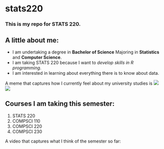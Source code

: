 # stats220

### This is my repo for STATS 220. 

## A little about me:

- I am undertaking a degree in **Bachelor of Science** Majoring in **Statistics** and **Computer Science**.
- I am taking STATS 220 because I want to *develop skills in R programming*.
- I am interested in learning about everything there is to know about data.

A meme that captures how I currently feel about my university studies is ![](https://media.giphy.com/media/W4aKCI7mygvEQ/giphy.gif?cid=ecf05e47m49h9s2krmxlcn8v0fnljqxhnyyvexq1c1p6t9x3&ep=v1_gifs_search&rid=giphy.gif&ct=g)
![](https://tenor.com/bU7qe.gif)




## Courses I am taking this semester:

1. STATS 220
2.  COMPSCI 110
3.  COMPSCI 220
4.  COMPSCI 230

A video that captures what I think of the semester so far:
